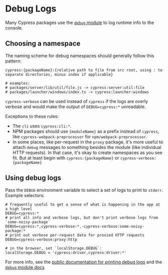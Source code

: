 # Debug Logs

Many Cypress packages use the [`debug` module][debug] to log runtime info to the console.

## Choosing a namespace

The naming scheme for debug namespaces should generally follow this pattern:

```
cypress:{packageName}:{relative path to file from src root, using : to separate directories, minus index if applicable}

# examples:
# packages/server/lib/util/file.js -> cypress:server:util:file
# packages/launcher/windows/index.ts -> cypress:launcher:windows
```

`cypress-verbose` can be used instead of `cypress` if the logs are overly verbose and would make the output of `DEBUG=cypress:*` unreadable.

Exceptions to these rules:
* The `cli` uses `cypress:cli:*`.
* NPM packages should use `{moduleName}` as a prefix instead of `cypress`, like `cypress-webpack-preprocessor` for `npm/webpack-preprocessor`.
* In some places, like per-request in the `proxy` package, it's more useful to attach `debug` messages to something besides the module (like individual HTTP requests). In that case, it's okay to create namespaces as you see fit. But at least begin with `cypress:{packageName}` or `cypress-verbose:{packageName}`

## Using debug logs

Pass the `DEBUG` environment variable to select a set of logs to print to `stderr`. Example selectors:

```shell
# frequently useful to get a sense of what is happening in the app at a high level
DEBUG=cypress:*
# print all info and verbose logs, but don't print verbose logs from `some-noisy-package`
DEBUG=cypress:*,cypress-verbose:*,-cypress-verbose:some-noisy-package:*
# print out verbose per-request data for proxied HTTP requests
DEBUG=cypress-verbose:proxy:http

# in the browser, set `localStorage.DEBUG`:
localStorage.DEBUG = 'cypress:driver,cypress:driver:*'
```

For more info, see the [public documentation for printing debug logs](https://docs.cypress.io/guides/references/troubleshooting#Print-DEBUG-logs) and the [`debug` module docs][debug]

[debug]: https://github.com/visionmedia/debug#readme

